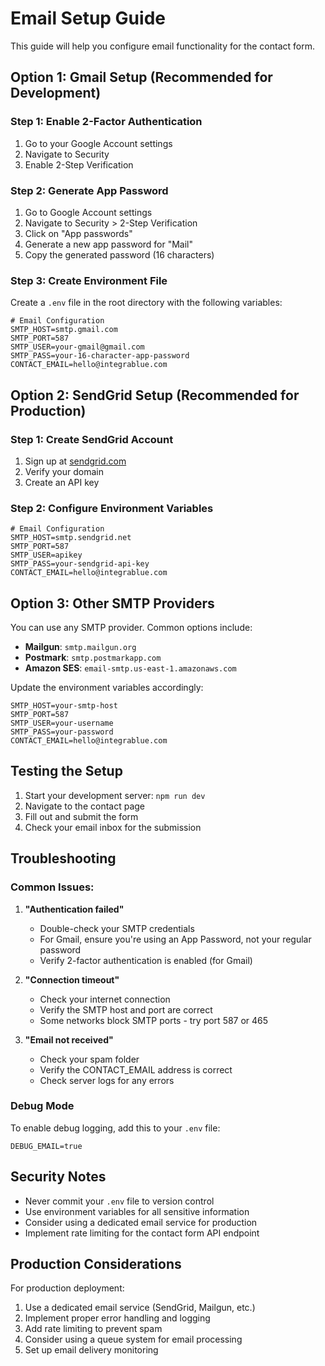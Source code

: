 # Email Setup Guide

This guide will help you configure email functionality for the contact form.

## Option 1: Gmail Setup (Recommended for Development)

### Step 1: Enable 2-Factor Authentication

1. Go to your Google Account settings
2. Navigate to Security
3. Enable 2-Step Verification

### Step 2: Generate App Password

1. Go to Google Account settings
2. Navigate to Security > 2-Step Verification
3. Click on "App passwords"
4. Generate a new app password for "Mail"
5. Copy the generated password (16 characters)

### Step 3: Create Environment File

Create a `.env` file in the root directory with the following variables:

```env
# Email Configuration
SMTP_HOST=smtp.gmail.com
SMTP_PORT=587
SMTP_USER=your-gmail@gmail.com
SMTP_PASS=your-16-character-app-password
CONTACT_EMAIL=hello@integrablue.com
```

## Option 2: SendGrid Setup (Recommended for Production)

### Step 1: Create SendGrid Account

1. Sign up at [sendgrid.com](https://sendgrid.com)
2. Verify your domain
3. Create an API key

### Step 2: Configure Environment Variables

```env
# Email Configuration
SMTP_HOST=smtp.sendgrid.net
SMTP_PORT=587
SMTP_USER=apikey
SMTP_PASS=your-sendgrid-api-key
CONTACT_EMAIL=hello@integrablue.com
```

## Option 3: Other SMTP Providers

You can use any SMTP provider. Common options include:

- **Mailgun**: `smtp.mailgun.org`
- **Postmark**: `smtp.postmarkapp.com`
- **Amazon SES**: `email-smtp.us-east-1.amazonaws.com`

Update the environment variables accordingly:

```env
SMTP_HOST=your-smtp-host
SMTP_PORT=587
SMTP_USER=your-username
SMTP_PASS=your-password
CONTACT_EMAIL=hello@integrablue.com
```

## Testing the Setup

1. Start your development server: `npm run dev`
2. Navigate to the contact page
3. Fill out and submit the form
4. Check your email inbox for the submission

## Troubleshooting

### Common Issues:

1. **"Authentication failed"**

   - Double-check your SMTP credentials
   - For Gmail, ensure you're using an App Password, not your regular password
   - Verify 2-factor authentication is enabled (for Gmail)

2. **"Connection timeout"**

   - Check your internet connection
   - Verify the SMTP host and port are correct
   - Some networks block SMTP ports - try port 587 or 465

3. **"Email not received"**
   - Check your spam folder
   - Verify the CONTACT_EMAIL address is correct
   - Check server logs for any errors

### Debug Mode

To enable debug logging, add this to your `.env` file:

```env
DEBUG_EMAIL=true
```

## Security Notes

- Never commit your `.env` file to version control
- Use environment variables for all sensitive information
- Consider using a dedicated email service for production
- Implement rate limiting for the contact form API endpoint

## Production Considerations

For production deployment:

1. Use a dedicated email service (SendGrid, Mailgun, etc.)
2. Implement proper error handling and logging
3. Add rate limiting to prevent spam
4. Consider using a queue system for email processing
5. Set up email delivery monitoring
